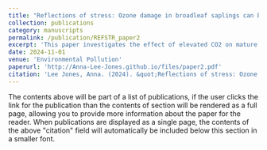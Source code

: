 ```yaml
---
title: "Reflections of stress: Ozone damage in broadleaf saplings can be identified from hyperspectral leaf reflectance"
collection: publications
category: manuscripts
permalink: /publication/REFSTR_paper2
excerpt: 'This paper investigates the effect of elevated CO2 on mature tree leaf reflectance.'
date: 2024-11-01
venue: 'Environmental Pollution'
paperurl: 'http://Anna-Lee-Jones.github.io/files/paper2.pdf'
citation: 'Lee Jones, Anna. (2024). &quot;Reflections of stress: Ozone damage in broadleaf saplings can be identified from hyperspectral leaf reflectance.&quot; <i>Environmental Pollution</i>. 360(124642).'
---
```

The contents above will be part of a list of publications, if the user clicks the link for the publication than the contents of section will be rendered as a full page, allowing you to provide more information about the paper for the reader. When publications are displayed as a single page, the contents of the above "citation" field will automatically be included below this section in a smaller font.
